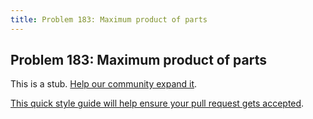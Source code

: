 ```yaml
---
title: Problem 183: Maximum product of parts
---
```

## Problem 183: Maximum product of parts

This is a stub. <a href='https://github.com/freecodecamp/guides/tree/master/src/pages/certifications/coding-interview-prep/project-euler/problem-183-maximum-product-of-parts/index.md' target='_blank' rel='nofollow'>Help our community expand it</a>.

<a href='https://github.com/freecodecamp/guides/blob/master/README.md' target='_blank' rel='nofollow'>This quick style guide will help ensure your pull request gets accepted</a>.

<!-- The article goes here, in GitHub-flavored Markdown. Feel free to add YouTube videos, images, and CodePen/JSBin embeds  -->
